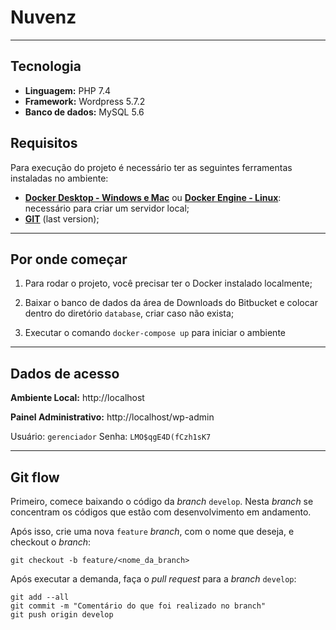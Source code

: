 # Nuvenz

---

## Tecnologia

- **Linguagem:** PHP 7.4
- **Framework:** Wordpress 5.7.2
- **Banco de dados:** MySQL 5.6

## Requisitos
Para execução do projeto é necessário ter as seguintes ferramentas instaladas no ambiente:

- **[Docker Desktop - Windows e Mac](https://www.docker.com/products/docker-desktop)** ou **[Docker Engine - Linux](https://docs.docker.com/engine/install/)**: necessário para criar um servidor local;
- **[GIT](https://git-scm.com/)** (last version);

---

## Por onde começar

1. Para rodar o projeto, você precisar ter o Docker instalado localmente;

2. Baixar o banco de dados da área de Downloads do Bitbucket e colocar dentro do diretório `database`, criar caso não exista;

2. Executar o comando `docker-compose up` para iniciar o ambiente

---

## Dados de acesso

**Ambiente Local:**
http://localhost

**Painel Administrativo:**
http://localhost/wp-admin

Usuário: `gerenciador`
Senha: `LMO$qgE4D(fCzh1sK7`

---

## Git flow

Primeiro, comece baixando o código da _branch_ `develop`. Nesta _branch_ se concentram os códigos que estão com desenvolvimento em andamento.

Após isso, crie uma nova `feature` _branch_, com o nome que deseja, e checkout o _branch_:
```
git checkout -b feature/<nome_da_branch>
```

Após executar a demanda, faça o _pull request_ para a _branch_ `develop`:
```
git add --all
git commit -m "Comentário do que foi realizado no branch"
git push origin develop
```